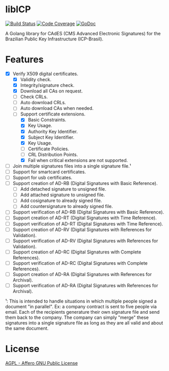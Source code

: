 # libICP

[![Build Status](https://travis-ci.com/gjvnq/libICP.svg?branch=master)](https://travis-ci.com/gjvnq/libICP)
[![Code Coverage](https://codecov.io/gh/gjvnq/libICP/branch/master/graph/badge.svg)](https://codecov.io/gh/gjvnq/libICP)
[![GoDoc](https://godoc.org/github.com/gjvnq/libICP?status.svg)](https://godoc.org/github.com/gjvnq/libICP)


A Golang library for CAdES (CMS Advanced Electronic Signatures) for the Brazilian Public Key Infrastructure (ICP-Brasil).

# Features

- [X] Verify X509 digital certificates.
  - [X] Validity check.
  - [X] Integrity/signature check.
  - [X] Download all CAs on request.
  - [ ] Check CRLs.
  - [ ] Auto download CRLs.
  - [ ] Auto download CAs when needed.
  - [ ] Support certificate extensions.
    - [X] Basic Constraints.
    - [X] Key Usage.
    - [X] Authority Key Identifier.
    - [X] Subject Key Identifier.
    - [X] Key Usage.
    - [ ] Certificate Policies.
    - [ ] CRL Distribution Points.
    - [X] Fail when critical extensions are not supported.
- [ ] Join multiple signatures files into a single signature file.¹
- [ ] Support for smartcard certificates.
- [ ] Support for usb certificates.
- [ ] Support creation of AD-RB (Digital Signatures with Basic Reference).
  - [ ] Add detached signature to unsigned file.
  - [ ] Add attached signature to unsigned file.
  - [ ] Add cosignature to already signed file.
  - [ ] Add countersignature to already signed file.
- [ ] Support verification of AD-RB (Digital Signatures with Basic Reference).
- [ ] Support creation of AD-RT (Digital Signatures with Time Reference).
- [ ] Support verification of AD-RT (Digital Signatures with Time Reference).
- [ ] Support creation of AD-RV (Digital Signatures with References for Validation).
- [ ] Support verification of AD-RV (Digital Signatures with References for Validation).
- [ ] Support creation of AD-RC (Digital Signatures with Complete References).
- [ ] Support verification of AD-RC (Digital Signatures with Complete References).
- [ ] Support creation of AD-RA (Digital Signatures with References for Archival).
- [ ] Support verification of AD-RA (Digital Signatures with References for Archival).

¹: This is intended to handle situations in which multiple people signed a document "in parallel". Ex: a company contract is sent to five people via email. Each of the recipients generature their own signature file and send them back to the company. The company can simply "merge" these signatures into a single signature file as long as they are all valid and about the same document.

# License

[AGPL - Affero GNU Public License](https://www.gnu.org/licenses/agpl-3.0.en.html)
